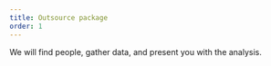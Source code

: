 ```yaml
---
title: Outsource package
order: 1
---
```

We will find people, gather data, and present you with the analysis.